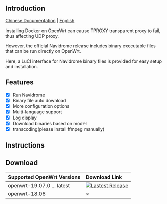 ## Introduction

[Chinese Documentation](README.md) | [English](README_en.md)

Installing Docker on OpenWrt can cause TPROXY transparent proxy to fail, thus affecting UDP proxy.

However, the official Navidrome release includes binary executable files that can be run directly on OpenWrt.

Here, a LuCI interface for Navidrome binary files is provided for easy setup and installation.

## Features

- [x] Run Navidrome
- [x] Binary file auto download
- [x] More configuration options
- [x] Multi-language support
- [x] Log display
- [x] Download binaries based on model
- [x] transcoding(please install ffmpeg manually)

## Instructions



## Download

| Supported OpenWrt Versions | Download Link |
| :-------- | :----- |
| openwrt-19.07.0 ... latest | [![Lastest Release](https://img.shields.io/github/release/tty228/luci-app-navidrome.svg?style=flat)](https://github.com/tty228/luci-app-navidrome/releases)
| openwrt-18.06 | ×

